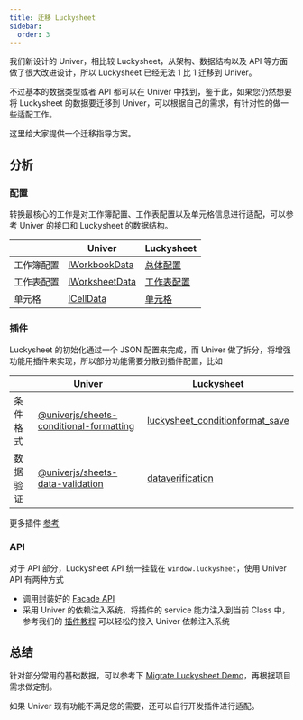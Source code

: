 ```yaml
---
title: 迁移 Luckysheet
sidebar:
  order: 3
---
```


我们新设计的 Univer，相比较 Luckysheet，从架构、数据结构以及 API 等方面做了很大改进设计，所以 Luckysheet 已经无法 1 比 1 迁移到 Univer。

不过基本的数据类型或者 API 都可以在 Univer 中找到，鉴于此，如果您仍然想要将 Luckysheet 的数据要迁移到 Univer，可以根据自己的需求，有针对性的做一些适配工作。

这里给大家提供一个迁移指导方案。

## 分析

### 配置

转换最核心的工作是对工作簿配置、工作表配置以及单元格信息进行适配，可以参考 Univer 的接口和 Luckysheet 的数据结构。

|       | Univer         | Luckysheet |
|-------|----------------|------------|
| 工作簿配置 | [IWorkbookData](/api/core/interfaces/IWorkbookData.html)  | [总体配置](https://dream-num.github.io/LuckysheetDocs/zh/guide/config.html)  |
| 工作表配置 | [IWorksheetData](/api/core/interfaces/IWorksheetData.html) | [工作表配置](https://dream-num.github.io/LuckysheetDocs/zh/guide/sheet.html)      |
| 单元格 | [ICellData](/api/core/interfaces/ICellData.html)       | [单元格](https://dream-num.github.io/LuckysheetDocs/zh/guide/cell.html)   |

### 插件

Luckysheet 的初始化通过一个 JSON 配置来完成，而 Univer 做了拆分，将增强功能用插件来实现，所以部分功能需要分散到插件配置，比如

|       | Univer         | Luckysheet |
|-------|----------------|------------|
| 条件格式 | [@univerjs/sheets-conditional-formatting](/zh-cn/api/sheets-conditional-formatting/)  | [luckysheet_conditionformat_save](https://dream-num.github.io/LuckysheetDocs/zh/guide/sheet.html#luckysheet-conditionformat-save)  |
| 数据验证 | [@univerjs/sheets-data-validation](/zh-cn/api/sheets-data-validation/) | [dataverification](https://dream-num.github.io/LuckysheetDocs/zh/guide/sheet.html#dataverification)      |

更多插件 [参考](/api/)

### API

对于 API 部分，Luckysheet API 统一挂载在 `window.luckysheet`，使用 Univer API 有两种方式

- 调用封装好的 [Facade API](/zh-cn/guides/facade/)
- 采用 Univer 的依赖注入系统，将插件的 service 能力注入到当前 Class 中，参考我们的 [插件教程](/zh-cn/guides/tutorials/csv-import-plugin/) 可以轻松的接入 Univer 依赖注入系统

## 总结

针对部分常用的基础数据，可以参考下 [Migrate Luckysheet Demo](/playground?title=Migrate%20Luckysheet)，再根据项目需求做定制。

如果 Univer 现有功能不满足您的需要，还可以自行开发插件进行适配。